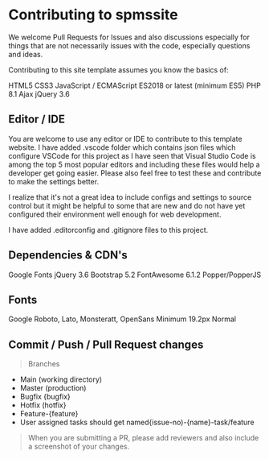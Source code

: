 # Contributing to spmssite

We welcome Pull Requests for Issues and also discussions especially for things that are not necessarily issues with the code, especially questions and ideas.

Contributing to this site template assumes you know the basics of:

HTML5
CSS3
JavaScript / ECMAScript ES2018 or latest (minimum ES5)
PHP 8.1
Ajax
jQuery 3.6

## Editor / IDE

You are welcome to use any editor or IDE to contribute to this template website.  I have added .vscode folder which contains json files which configure VSCode for this project as I have seen that Visual Studio Code is among the top 5 most popular editors and including these files would help a developer get going easier. Please also feel free to test these and contribute to make the settings better.  

I realize that it's not a great idea to include configs and settings to source control but it might be helpful to some that are new and do not have yet configured their environment well enough for web development.

I have added .editorconfig and .gitignore files to this project.

## Dependencies & CDN's

Google Fonts
jQuery 3.6
Bootstrap 5.2
FontAwesome 6.1.2
Popper/PopperJS 

## Fonts

Google Roboto, Lato, Monsteratt, OpenSans
Minimum 19.2px Normal

## Commit / Push / Pull Request changes

> Branches

- Main (working directory)
- Master (production)
- Bugfix {bugfix}
- Hotfix (hotfix}
- Feature-{feature}
- User assigned tasks should get named{issue-no)-{name}-task/feature

> When you are submitting a PR, please add reviewers and also include a screenshot of your changes.